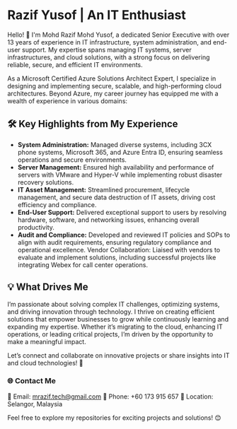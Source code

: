 # Razif Yusof | An IT Enthusiast 

Hello! 👋 I'm Mohd Razif Mohd Yusof, a dedicated Senior Executive with over 13 years of experience in IT infrastructure, system administration, and end-user support. My expertise spans managing IT systems, server infrastructures, and cloud solutions, with a strong focus on delivering reliable, secure, and efficient IT environments.

As a Microsoft Certified Azure Solutions Architect Expert, I specialize in designing and implementing secure, scalable, and high-performing cloud architectures. Beyond Azure, my career journey has equipped me with a wealth of experience in various domains:

## 🛠 Key Highlights from My Experience
- **System Administration:** Managed diverse systems, including 3CX phone systems, Microsoft 365, and Azure Entra ID, ensuring seamless operations and secure environments.
- **Server Management:** Ensured high availability and performance of servers with VMware and Hyper-V while implementing robust disaster recovery solutions.
- **IT Asset Management:** Streamlined procurement, lifecycle management, and secure data destruction of IT assets, driving cost efficiency and compliance.
- **End-User Support:** Delivered exceptional support to users by resolving hardware, software, and networking issues, enhancing overall productivity.
- **Audit and Compliance:** Developed and reviewed IT policies and SOPs to align with audit requirements, ensuring regulatory compliance and operational excellence.
Vendor Collaboration: Liaised with vendors to evaluate and implement solutions, including successful projects like integrating Webex for call center operations.

## 💡 What Drives Me
I’m passionate about solving complex IT challenges, optimizing systems, and driving innovation through technology. I thrive on creating efficient solutions that empower businesses to grow while continuously learning and expanding my expertise. Whether it’s migrating to the cloud, enhancing IT operations, or leading critical projects, I’m driven by the opportunity to make a meaningful impact.

Let’s connect and collaborate on innovative projects or share insights into IT and cloud technologies! 🚀

### 🌐 Contact Me
📧 Email: mrazif.tech@gmail.com
📱 Phone: +60 173 915 657
📍 Location: Selangor, Malaysia

Feel free to explore my repositories for exciting projects and solutions! 😊



<!--
**razifyusof/razifyusof** is a ✨ _special_ ✨ repository because its `README.md` (this file) appears on your GitHub profile.

Here are some ideas to get you started:

- 🔭 I’m currently working on ...
- 🌱 I’m currently learning ...
- 👯 I’m looking to collaborate on ...
- 🤔 I’m looking for help with ...
- 💬 Ask me about ...
- 📫 How to reach me: ...
- 😄 Pronouns: ...
- ⚡ Fun fact: ...
-->
